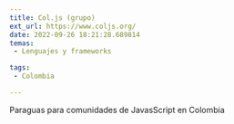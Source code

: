 ```yaml
---
title: Col.js (grupo)
ext_url: https://www.coljs.org/
date: 2022-09-26 18:21:28.689814
temas:
 - Lenguajes y frameworks

tags:
 - Colombia

---
```


Paraguas para comunidades de JavasScript en Colombia

    